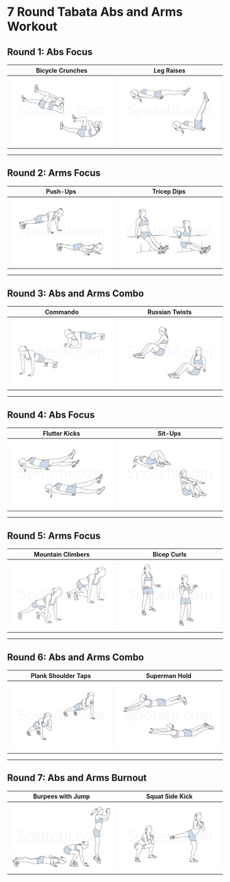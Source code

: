# 7 Round Tabata Abs and Arms Workout

## Round 1: Abs Focus

| **Bicycle Crunches**         | **Leg Raises**          |
| ---------------------------- | ----------------------- |
| ![Bicycle Crunches](./images/bicycle-crunches.jpg) | ![Leg Raises](./images/straight-leg-raise.jpg) |

---

## Round 2: Arms Focus

| **Push-Ups**                 | **Tricep Dips**         |
| ---------------------------- | ----------------------- |
| ![Push-Ups](./images/push-up.jpg) | ![Tricep Dips](./images/tricep-dips.jpg) |

---

## Round 3: Abs and Arms Combo

| **Commando**                 | **Russian Twists**      |
| ---------------------------- | ----------------------- |
| ![Commando](./images/commando.jpg) | ![Russian Twists](./images/core-twist.jpg) |

---

## Round 4: Abs Focus

| **Flutter Kicks**            | **Sit-Ups**             |
| ---------------------------- | ----------------------- |
| ![Flutter Kicks](./images/flutter-kicks.jpg) | ![Sit-Ups](./images/sit-up.jpg) |

---

## Round 5: Arms Focus

| **Mountain Climbers**        | **Bicep Curls**         |
| ---------------------------- | ----------------------- |
| ![Mountain Climbers](./images/mountain-climbers.jpg) | ![Bicep Curls](./images/biceps-curl.jpg) |

---

## Round 6: Abs and Arms Combo

| **Plank Shoulder Taps**      | **Superman Hold**       |
| ---------------------------- | ----------------------- |
| ![Plank Shoulder Taps](./images/plank-shoulder-tap.jpg) | ![Superman Hold](./images/superman.jpg) |

---

## Round 7: Abs and Arms Burnout

| **Burpees with Jump**        | **Squat Side Kick**     |
| ---------------------------- | ----------------------- |
| ![Burpees with Jump](./images/burpees.jpg) | ![Squat Side Kick](./images/squat-side-kick.jpg) |
